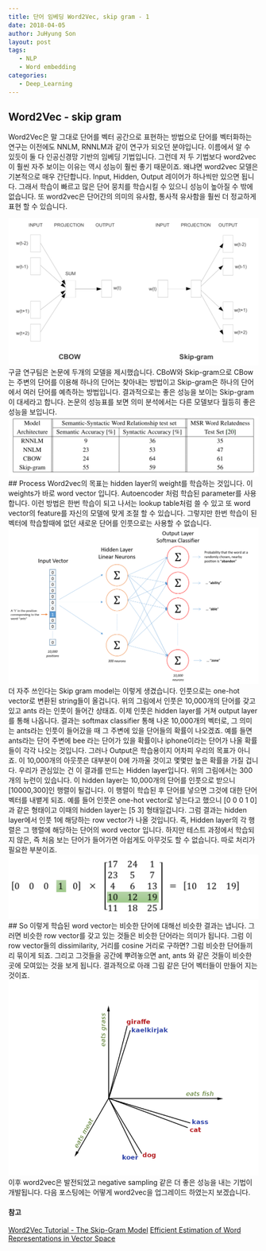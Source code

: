 ```yaml
---
title: 단어 임베딩 Word2Vec, skip gram - 1
date: 2018-04-05
author: JuHyung Son
layout: post
tags:
   - NLP
   - Word embedding
categories:
   - Deep_Learning
---
```

## Word2Vec - skip gram
Word2Vec은 말 그대로 단어를 벡터 공간으로 표현하는 방법으로 단어를 벡터화하는 연구는 이전에도 NNLM, RNNLM과 같이 연구가 되오던 분야입니다. 이름에서 알 수 있듯이 둘 다 인공신경망 기반의 임베딩 기법입니다. 그런데 저 두 기법보다 word2vec이 훨씬 자주 보이는 이유는 역시 성능이 훨씬 좋기 때문이죠. 왜냐면 word2vec 모델은 기본적으로 매우 간단합니다. Input, Hidden, Output 레이어가 하나씩만 있으면 됩니다. 그래서 학습이 빠르고 많은 단어 뭉치를 학습시킬 수 있으니 성능이 높아질 수 밖에 없습니다. 또 word2vec은 단어간의 의미의 유사함, 통사적 유사함을 훨씬 더 정교하게 표현 할 수 있습니다.
<div align="center"><img src="/image/word2vec/1.jpg"/></div>
구글 연구팀은 논문에 두개의 모델을 제시했습니다. CBoW와 Skip-gram으로 CBow는 주변의 단어를 이용해 하나의 단어는 찾아내는 방법이고 Skip-gram은 하나의 단어에서 여러 단어를 예측하는 방법입니다. 결과적으로는 좋은 성능을 보이는 Skip-gram이 대세라고 합니다. 논문의 성능표를 보면 의미 분석에서는 다른 모델보다 월등히 좋은 성능을 보입니다.
<div align="center"> <img src="/image/word2vec/2.jpg"/></div>
## Process
Word2vec의 목표는 hidden layer의 weight를 학습하는 것입니다. 이 weights가 바로 word vector 입니다. Autoencoder 처럼 학습된 parameter를 사용합니다. 이런 방법은 한번 학습이 되고 나서는 lookup table처럼 쓸 수 있고 또 word vector의 feature를 자신의 모델에 맞게 조절 할 수 있습니다. 그렇지만 한번 학습이 된 벡터에 학습할때에 없던 새로운 단어를 인풋으로는 사용할 수 없습니다.
<div align="center"> <img src="/image/word2vec/5.png"/> </div>
더 자주 쓰인다는 Skip gram model는 이렇게 생겼습니다. 인풋으로는 one-hot vector로 변환된 string들이 올겁니다. 위의 그림에서 인풋은 10,000개의 단어를 갖고 있고 ants 라는 인풋이 들어간 상태죠. 이제 인풋은 hidden layer를 거쳐 output layer를 통해 나옵니다. 결과는 softmax classifier 통해 나온 10,000개의 벡터로, 그 의미는 ants라는 인풋이 들어갔을 때 그 주변에 있을 단어들의 확률이 나오겠죠. 예를 들면 ants라는 단어 주변에 bee 라는 단어가 있을 확률이나 iphone이라는 단어가 나올 확률들이 각각 나오는 것입니다.
그러나 Output은 학습용이지 어차피 우리의 목표가 아니죠. 이 10,000개의 아웃풋은 대부분이 0에 가까울 것이고 몇몇만 높은 확률을 가질 겁니다.
우리가 관심있는 건 이 결과를 만드는 Hidden layer입니다. 위의 그림에서는 300개의 뉴런이 있습니다. 이 hidden layer는 10,000개의 단어를 인풋으로 받으니 [10000,300]인 행렬이 될겁니다. 이 행렬이 학습된 후 단어를 넣으면 그것에 대한 단어 벡터를 내뱉게 되죠.
예를 들어 인풋은 one-hot vector로 넣는다고 했으니 [0 0 0 1 0] 과 같은 형태이고 이때의 hidden layer는 [5 3] 형태일겁니다. 그럼 결과는 hidden layer에서 인풋 1에 해당하는 row vector가 나올 것입니다. 즉, Hidden layer의 각 행렬은 그 행렬에 해당하는 단어의 word vector 입니다. 하지만 테스트 과정에서 학습되지 않은, 즉 처음 보는 단어가 들어가면 아쉽게도 아무것도 할 수 없습니다. 따로 처리가 필요한 부분이죠.
<div align='center'> <img src="/image/word2vec/3.jpg"/> </div>
## So
이렇게 학습된 word vector는 비슷한 단어에 대해선 비슷한 결과는 냅니다. 그러면 비슷한 row vector를 갖고 있는 것들은 비슷한 단어라는 의미가 됩니다. 그럼 이 row vector들의 dissimilarity, 거리를 cosine 거리로 구하면? 그럼 비슷한 단어들끼리 묶이게 되죠. 그리고 그것들을 공간에 뿌려놓으면 ant, ants 와 같은 것들이 비슷한 곳에 모여있는 것을 보게 됩니다. 결과적으로 아래 그림 같은 단어 벡터들이 만들어 지는 것이죠.
<div align='center'> <img src="/image/word2vec/4.jpg"/> </div>
이후 word2vec은 발전되었고 negative sampling 같은 더 좋은 성능을 내는 기법이 개발됩니다. 다음 포스팅에는 어떻게 word2vec을 업그레이드 하였는지 보겠습니다.

#### 참고
<a href="http://mccormickml.com/2016/04/19/word2vec-tutorial-the-skip-gram-model/">Word2Vec Tutorial - The Skip-Gram Model</a>
<a href="https://arxiv.org/pdf/1301.3781.pdf">Efficient Estimation of Word Representations in Vector Space</a>
